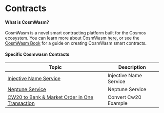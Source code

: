 # Contracts

#### What is CosmWasm?

CosmWasm is a novel smart contracting platform built for the Cosmos ecosystem. You can learn more about CosmWasm [here](https://docs.cosmwasm.com/docs/), or see the [CosmWasm Book](https://book.cosmwasm.com/index.html) for a guide on creating CosmWasm smart contracts.

#### Specific Cosmwasm Contracts

| Topic                                                                                      | Description            |
| ------------------------------------------------------------------------------------------ | ---------------------- |
| [Injective Name Service](injective-name-service.md)                                        | Injective Name Service |
| [Neptune Service](neptune-service.md)                                                      | Neptune Service        |
| [CW20 to Bank & Market Order in One Transaction](cw20-convert-and-market-order-example.md) | Convert Cw20 Example   |
